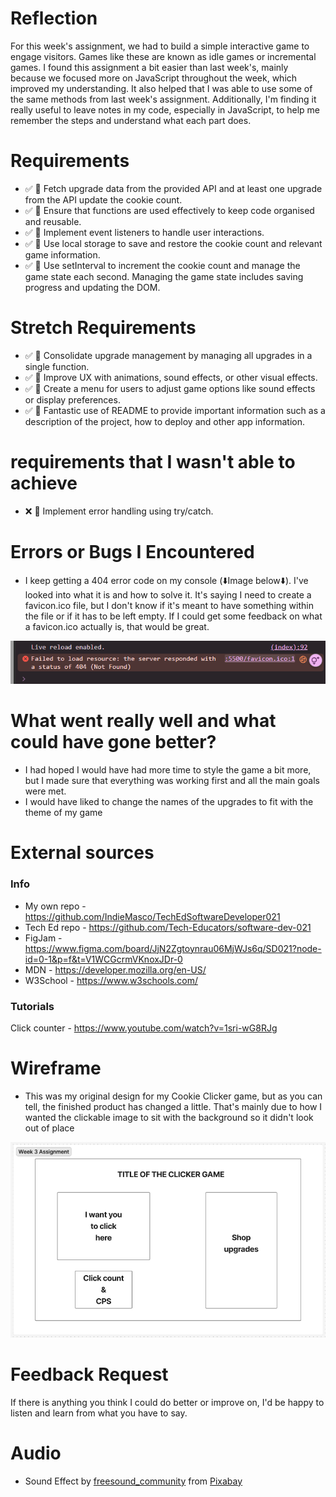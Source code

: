 # Reflection

For this week's assignment, we had to build a simple interactive game to engage visitors. Games like these are known as idle games or incremental games. I found this assignment a bit easier than last week's, mainly because we focused more on JavaScript throughout the week, which improved my understanding. It also helped that I was able to use some of the same methods from last week's assignment. Additionally, I'm finding it really useful to leave notes in my code, especially in JavaScript, to help me remember the steps and understand what each part does.

# Requirements

- ✅ 🎯 Fetch upgrade data from the provided API and at least one upgrade from the API update the cookie count.
- ✅ 🎯 Ensure that functions are used effectively to keep code organised and reusable.
- ✅ 🎯 Implement event listeners to handle user interactions.
- ✅ 🎯 Use local storage to save and restore the cookie count and relevant game information.
- ✅ 🎯 Use setInterval to increment the cookie count and manage the game state each second. Managing the game state includes saving progress and updating the DOM.

# Stretch Requirements

- ✅ 🏹 Consolidate upgrade management by managing all upgrades in a single function.
- ✅ 🏹 Improve UX with animations, sound effects, or other visual effects.
- ✅ 🏹 Create a menu for users to adjust game options like sound effects or display preferences.
- ✅ 🏹 Fantastic use of README to provide important information such as a description of the project, how to deploy and other app information.

# requirements that I wasn't able to achieve

- ❌ 🏹 Implement error handling using try/catch.

# Errors or Bugs I Encountered

- I keep getting a 404 error code on my console (⬇️Image below⬇️). I've looked into what it is and how to solve it. It's saying I need to create a favicon.ico file, but I don't know if it's meant to have something within the file or if it has to be left empty. If I could get some feedback on what a favicon.ico actually is, that would be great.

<div align="center">

![404 error](./images/404.png)
</div>

# What went really well and what could have gone better?

- I had hoped I would have had more time to style the game a bit more, but I made sure that everything was working first and all the main goals were met.
- I would have liked to change the names of the upgrades to fit with the theme of my game

# External sources

### Info

- My own repo - https://github.com/IndieMasco/TechEdSoftwareDeveloper021
- Tech Ed repo - https://github.com/Tech-Educators/software-dev-021
- FigJam - https://www.figma.com/board/JjN2Zgtoynrau06MjWJs6q/SD021?node-id=0-1&p=f&t=V1WCGcrmVKnoxJDr-0
- MDN - https://developer.mozilla.org/en-US/
- W3School - https://www.w3schools.com/

### Tutorials

Click counter - https://www.youtube.com/watch?v=1sri-wG8RJg

# Wireframe

- This was my original design for my Cookie Clicker game, but as you can tell, the finished product has changed a little. That's mainly due to how I wanted the clickable image to sit with the background so it didn't look out of place
<div align="center">

![Wireframe](./images/wireframe1.png)
</div>

# Feedback Request

If there is anything you think I could do better or improve on, I'd be happy to listen and learn from what you have to say.

# Audio

- Sound Effect by <a href="https://pixabay.com/users/freesound_community-46691455/?utm_source=link-attribution&utm_medium=referral&utm_campaign=music&utm_content=6462">freesound_community</a> from <a href="https://pixabay.com/sound-effects//?utm_source=link-attribution&utm_medium=referral&utm_campaign=music&utm_content=6462">Pixabay</a>